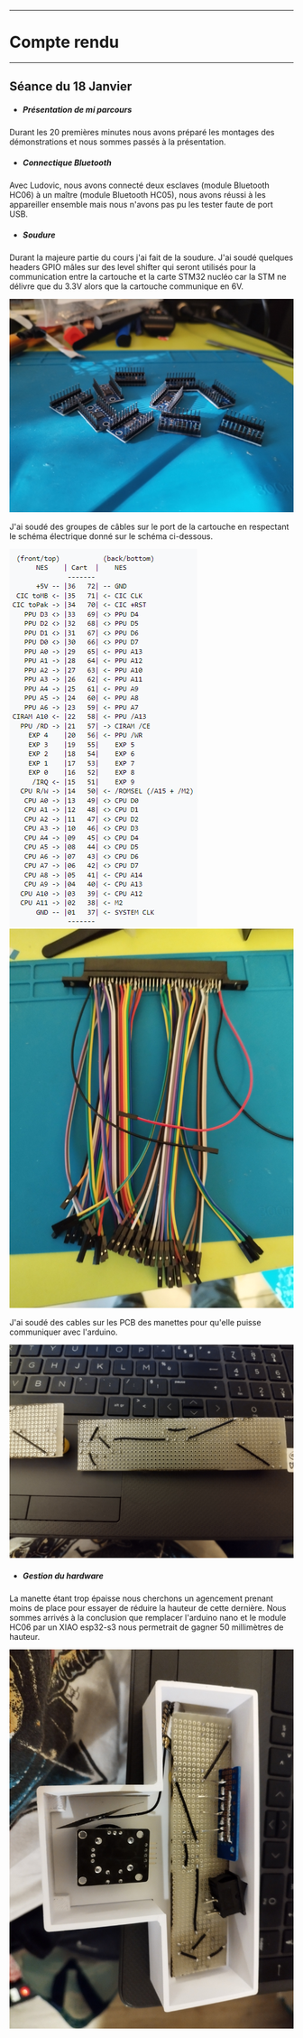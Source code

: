 *******************
# Compte rendu 
*******************
## Séance du 18 Janvier

  - ##### Présentation de mi parcours
  Durant les 20 premières minutes nous avons préparé les montages des démonstrations et nous sommes passés à la présentation.
 

  - ##### Connectique Bluetooth
  Avec Ludovic, nous avons connecté deux esclaves (module Bluetooth HC06) à un maître (module Bluetooth HC05), nous avons réussi à les appareiller ensemble     mais nous n'avons pas pu les tester faute de port USB.

  - ##### Soudure
  Durant la majeure partie du cours j'ai fait de la soudure.
  J'ai soudé quelques headers GPIO mâles sur des level shifter qui seront utilisés pour la communication entre la cartouche et la carte STM32 nucléo car la 
  STM ne délivre que du 3.3V alors que la cartouche communique en 6V.
  
  ![Header level shifter](/documentation/Images/headshifter.png)

  J'ai soudé des groupes de câbles sur le port de la cartouche en respectant le schéma électrique donné sur le schéma ci-dessous.
  
  ![schéma electrique cartouche](/documentation/Images/schema_cartouche.png)
  ![soudure port cartouche](/documentation/Images/soudure_port_cartouche.png)

  J'ai soudé des cables sur les PCB des manettes pour qu'elle puisse communiquer avec l'arduino.
  
  ![soudure pcb manette](/documentation/Images/soudure_pcb_manette.png)


  - ##### Gestion du hardware
  La manette étant trop épaisse nous cherchons un agencement prenant moins de place pour essayer de réduire la hauteur de cette dernière.
  Nous sommes arrivés à la conclusion que remplacer l'arduino nano et le module HC06 par un XIAO esp32-s3 nous permetrait de gagner 50 millimètres de      
  hauteur.

  ![agencement V1](/documentation/Images/agencementV1.png)
